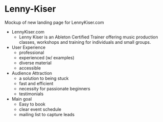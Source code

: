 Lenny-Kiser
===========

Mockup of new landing page for LennyKiser.com

- LennyKiser.com
  - Lenny Kiser is an Ableton Certified Trainer offering music production classes, workshops and training for individuals and small groups.
- User Experience
  - professional
  - experienced (w/ examples)
  - diverse material
  - accessible
- Audience Attraction
  - a solution to being stuck
  - fast and efficient
  - necessity for passionate beginners
  - testimonials
- Main goal
  - Easy to book
  - clear event schedule
  - mailing list to capture leads
